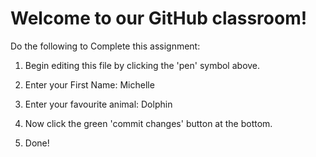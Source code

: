 # Welcome to our GitHub classroom!

Do the following to Complete this assignment:

1. Begin editing this file by clicking the 'pen' symbol above.

2. Enter your First Name: Michelle

3. Enter your favourite animal: Dolphin

4. Now click the green 'commit changes' button at the bottom.

5. Done!

